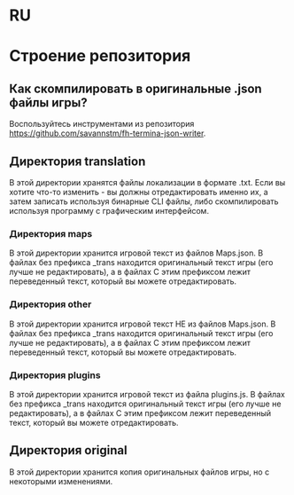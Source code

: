 # RU

# Строение репозитория

## Как скомпилировать в оригинальные .json файлы игры?

Воспользуйтесь инструментами из репозитория https://github.com/savannstm/fh-termina-json-writer.

## Директория translation

В этой директории хранятся файлы локализации в формате .txt. Если вы хотите что-то изменить - вы должны отредактировать именно их, а затем записать используя бинарные CLI файлы, либо скомпилировать используя программу с графическим интерфейсом.

### Директория maps

В этой директории хранится игровой текст из файлов Maps.json.
В файлах без префикса \_trans находится оригинальный текст игры (его лучше не редактировать), а в файлах C этим префиксом лежит переведенный текст, который вы можете отредактировать.

### Директория other

В этой директории хранится игровой текст НЕ из файлов Maps.json.
В файлах без префикса \_trans находится оригинальный текст игры (его лучше не редактировать), а в файлах C этим префиксом лежит переведенный текст, который вы можете отредактировать.

### Директория plugins

В этой директории хранится игровой текст из файла plugins.js.
В файлах без префикса \_trans находится оригинальный текст игры (его лучше не редактировать), а в файлах C этим префиксом лежит переведенный текст, который вы можете отредактировать.

## Директория original

В этой директории хранится копия оригинальных файлов игры, но с некоторыми изменениями.
